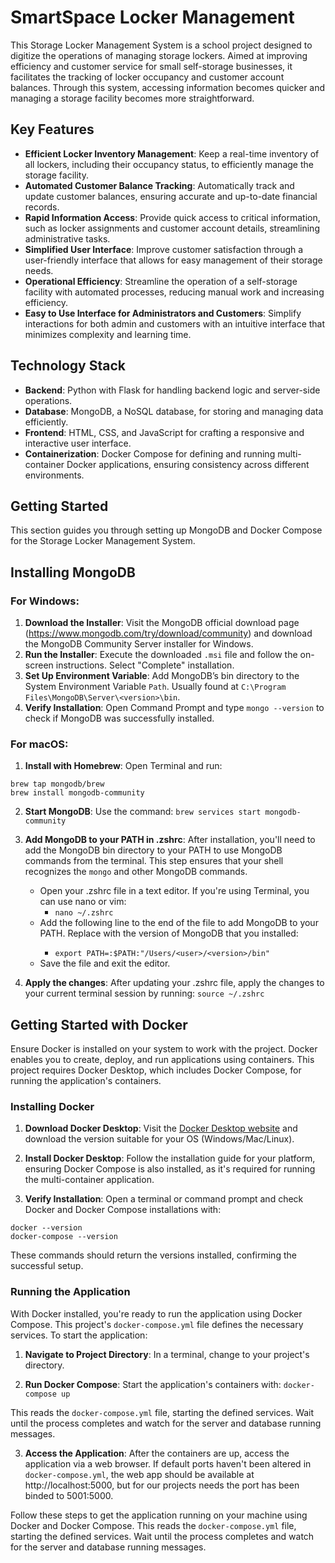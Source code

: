 # SmartSpace Locker Management 

This Storage Locker Management System is a school project designed to digitize the operations of managing storage lockers. Aimed at improving efficiency and customer service for small self-storage businesses, it facilitates the tracking of locker occupancy and customer account balances. Through this system, accessing information becomes quicker and managing a storage facility becomes more straightforward.

## Key Features

- **Efficient Locker Inventory Management**: Keep a real-time inventory of all lockers, including their occupancy status, to efficiently manage the storage facility.
- **Automated Customer Balance Tracking**: Automatically track and update customer balances, ensuring accurate and up-to-date financial records.
- **Rapid Information Access**: Provide quick access to critical information, such as locker assignments and customer account details, streamlining administrative tasks.
- **Simplified User Interface**: Improve customer satisfaction through a user-friendly interface that allows for easy management of their storage needs.
- **Operational Efficiency**: Streamline the operation of a self-storage facility with automated processes, reducing manual work and increasing efficiency.
- **Easy to Use Interface for Administrators and Customers**: Simplify interactions for both admin and customers with an intuitive interface that minimizes complexity and learning time.



## Technology Stack

- **Backend**: Python with Flask for handling backend logic and server-side operations.
- **Database**: MongoDB, a NoSQL database, for storing and managing data efficiently.
- **Frontend**: HTML, CSS, and JavaScript for crafting a responsive and interactive user interface.
- **Containerization**: Docker Compose for defining and running multi-container Docker applications, ensuring consistency across different environments.


## Getting Started

This section guides you through setting up MongoDB and Docker Compose for the Storage Locker Management System.

## Installing MongoDB

### For Windows:

1. **Download the Installer**: Visit the MongoDB official download page (https://www.mongodb.com/try/download/community) and download the MongoDB Community Server installer for Windows.
2. **Run the Installer**: Execute the downloaded `.msi` file and follow the on-screen instructions. Select "Complete" installation.
3. **Set Up Environment Variable**: Add MongoDB’s bin directory to the System Environment Variable `Path`. Usually found at `C:\Program Files\MongoDB\Server\<version>\bin`.
4. **Verify Installation**: Open Command Prompt and type `mongo --version` to check if MongoDB was successfully installed.

### For macOS:

1. **Install with Homebrew**: Open Terminal and run:

```terminal
brew tap mongodb/brew
brew install mongodb-community
```
2. **Start MongoDB**: Use the command:  `brew services start mongodb-community`

3. **Add MongoDB to your PATH in .zshrc**: After installation, you'll need to add the MongoDB bin directory to your PATH to use MongoDB commands from the terminal. This step ensures that your shell recognizes the `mongo` and other MongoDB commands.
     
   - Open your .zshrc file in a text editor. If you're using Terminal, you can use nano or vim:
     - `nano ~/.zshrc`
   - Add the following line to the end of the file to add MongoDB to your PATH. Replace <version> with the version of MongoDB that you installed:
     - `export PATH=:$PATH:"/Users/<user>/<version>/bin"`
   - Save the file and exit the editor. 

4. **Apply the changes**: After updating your .zshrc file, apply the changes to your current terminal session by running: `source ~/.zshrc`


## Getting Started with Docker

Ensure Docker is installed on your system to work with the project. Docker enables you to create, deploy, and run applications using containers. This project requires Docker Desktop, which includes Docker Compose, for running the application's containers.

### Installing Docker

1. **Download Docker Desktop**: Visit the [Docker Desktop website](https://www.docker.com/products/docker-desktop) and download the version suitable for your OS (Windows/Mac/Linux).

2. **Install Docker Desktop**: Follow the installation guide for your platform, ensuring Docker Compose is also installed, as it's required for running the multi-container application.

3. **Verify Installation**: Open a terminal or command prompt and check Docker and Docker Compose installations with:

```terminal
docker --version
docker-compose --version
```
These commands should return the versions installed, confirming the successful setup.

### Running the Application

With Docker installed, you're ready to run the application using Docker Compose. This project's `docker-compose.yml` file defines the necessary services. To start the application:

1. **Navigate to Project Directory**: In a terminal, change to your project's directory.

2. **Run Docker Compose**: Start the application's containers with:  `docker-compose up`

This reads the `docker-compose.yml` file, starting the defined services. Wait until the process completes and watch for the server and database running messages.

3. **Access the Application**: After the containers are up, access the application via a web browser. If default ports haven't been altered in `docker-compose.yml`, the web app should be available at http://localhost:5000, but for our projects needs the port has been binded to 5001:5000.

Follow these steps to get the application running on your machine using Docker and Docker Compose.
This reads the `docker-compose.yml` file, starting the defined services. Wait until the process completes and watch for the server and database running messages.



